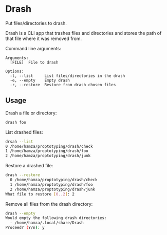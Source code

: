 # Drash
Put files/directories to drash.

Drash is a CLI app that trashes files and directories and stores the path of that file where it was removed from.

Command line arguments:

```
Arguments:
  [FILE]  File to drash

Options:
  -l, --list     List files/directories in the drash
  -e, --empty    Empty drash
  -r, --restore  Restore from drash chosen files
```

## Usage
Drash a file or directory:

```bash
drash foo
```

List drashed files:

```bash
drsah --list
0 /home/hamza/proptotyping/drash/check
1 /home/hamza/proptotyping/drash/foo
2 /home/hamza/proptotyping/drash/junk
```

Restore a drashed file:

```bash
drash --restore
  0 /home/hamza/proptotyping/drash/check
  1 /home/hamza/proptotyping/drash/foo
  2 /home/hamza/proptotyping/drash/junk
What file to restore [0..2]: 2
```

Remove all files from the drash directory:

```bash
drash --empty
Would empty the following drash directories:
  - /home/hamza/.local/share/Drash
Proceed? (Y/n): y
```
